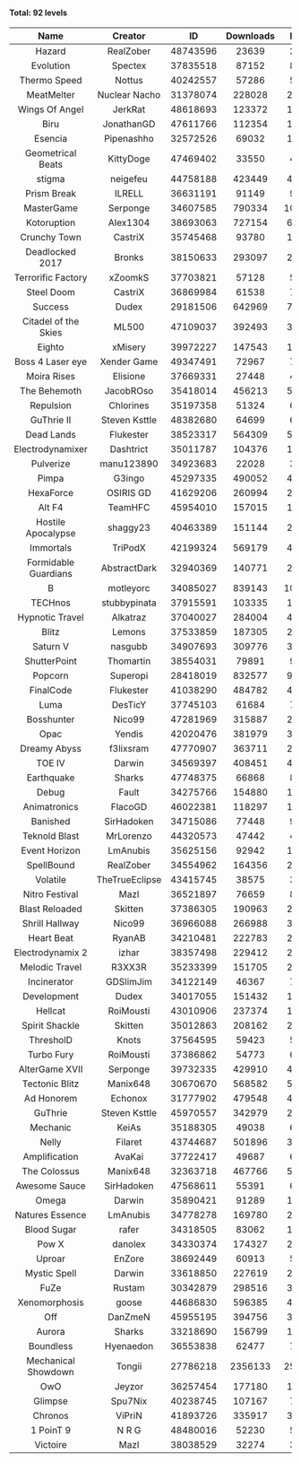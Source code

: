 #### Total: 92 levels

| Name | Creator | ID | Downloads | Likes |
|:---:|:---:|:---:|:---:|:---:|
| Hazard | RealZober | 48743596 | 23639 | 2687
| Evolution | Spectex | 37835518 | 87152 | 8742
| Thermo Speed | Nottus | 40242557 | 57286 | 5279
| MeatMelter | Nuclear Nacho | 31378074 | 228028 | 24217
| Wings Of Angel | JerkRat | 48618693 | 123372 | 13224
| Biru | JonathanGD | 47611766 | 112354 | 18405
| Esencia | Pipenashho | 32572526 | 69032 | 10241
| Geometrical Beats | KittyDoge | 47469402 | 33550 | 4270
| stigma | neigefeu | 44758188 | 423449 | 48505
| Prism Break | ILRELL | 36631191 | 91149 | 9611
| MasterGame | Serponge | 34607585 | 790334 | 108026
| Kotoruption | Alex1304 | 38693063 | 727154 | 64353
| Crunchy Town | CastriX | 35745468 | 93780 | 13110
| Deadlocked 2017 | Bronks | 38150633 | 293097 | 22305
| Terrorific Factory | xZoomkS | 37703821 | 57128 | 5960
| Steel Doom | CastriX | 36869984 | 61538 | 7537
| Success | Dudex | 29181506 | 642969 | 73766
| Citadel of the Skies | ML500 | 47109037 | 392493 | 30685
| Eighto | xMisery | 39972227 | 147543 | 12915
| Boss 4 Laser eye | Xender Game | 49347491 | 72967 | 7272
| Moira Rises | Elisione | 37669331 | 27448 | 4252
| The Behemoth | JacobROso | 35418014 | 456213 | 52058
| Repulsion | Chlorines | 35197358 | 51324 | 6850
| GuThrie II | Steven Ksttle | 48382680 | 64699 | 6546
| Dead Lands | Flukester | 38523317 | 564309 | 57438
| Electrodynamixer | Dashtrict | 35011787 | 104376 | 15404
| Pulverize | manu123890 | 34923683 | 22028 | 3523
| Pimpa | G3ingo | 45297335 | 490052 | 40198
| HexaForce | OSIRIS GD | 41629206 | 260994 | 20306
| Alt F4 | TeamHFC | 45954010 | 157015 | 12927
| Hostile Apocalypse | shaggy23 | 40463389 | 151144 | 23790
| Immortals | TriPodX | 42199324 | 569179 | 49855
| Formidable Guardians | AbstractDark | 32940369 | 140771 | 20423
| B | motleyorc | 34085027 | 839143 | 106719
| TECHnos | stubbypinata | 37915591 | 103335 | 11870
| Hypnotic Travel | Alkatraz | 37040027 | 284004 | 40685
| Blitz | Lemons | 37533859 | 187305 | 22939
| Saturn V | nasgubb | 34907693 | 309776 | 38839
| ShutterPoint | Thomartin | 38554031 | 79891 | 9110
| Popcorn | Superopi | 28418019 | 832577 | 94292
| FinalCode | Flukester | 41038290 | 484782 | 47620
| Luma | DesTicY | 37745103 | 61684 | 7837
| Bosshunter | Nico99 | 47281969 | 315887 | 28788
| Opac | Yendis | 42020476 | 381979 | 37335
| Dreamy Abyss | f3lixsram | 47770907 | 363711 | 28254
| TOE IV | Darwin | 34569397 | 408451 | 49859
| Earthquake  | Sharks | 47748375 | 66868 | 8100
| Debug | Fault | 34275766 | 154880 | 19262
| Animatronics | FlacoGD | 46022381 | 118297 | 12121
| Banished | SirHadoken | 34715086 | 77448 | 9944
| Teknold Blast | MrLorenzo | 44320573 | 47442 | 4740
| Event Horizon | LmAnubis | 35625156 | 92942 | 11516
| SpellBound | RealZober | 34554962 | 164356 | 22249
| Volatile | TheTrueEclipse | 43415745 | 38575 | 3902
| Nitro Festival | Mazl | 36521897 | 76659 | 8171
| Blast Reloaded | Skitten | 37386305 | 190963 | 21013
| Shrill Hallway | Nico99 | 36966088 | 266988 | 36008
| Heart Beat | RyanAB | 34210481 | 222783 | 27866
| Electrodynamix 2 | izhar | 38357498 | 229412 | 28604
| Melodic Travel | R3XX3R | 35233399 | 151705 | 27139
| Incinerator | GDSlimJim | 34122149 | 46367 | 7048
| Development | Dudex | 34017055 | 151432 | 17369
| Hellcat | RoiMousti | 43010906 | 237374 | 17062
| Spirit Shackle | Skitten | 35012863 | 208162 | 27975
| ThresholD | Knots | 37564595 | 59423 | 5109
| Turbo Fury | RoiMousti | 37386862 | 54773 | 6398
| AlterGame XVII | Serponge | 39732335 | 429910 | 46443
| Tectonic Blitz | Manix648 | 30670670 | 568582 | 58216
| Ad Honorem | Echonox | 31777902 | 479548 | 49133
| GuThrie | Steven Ksttle | 45970557 | 342979 | 25662
| Mechanic | KeiAs | 35188305 | 49038 | 6134
| Nelly | Filaret | 43744687 | 501896 | 34879
| Amplification | AvaKai | 37722417 | 49687 | 6067
| The Colossus | Manix648 | 32363718 | 467766 | 50013
| Awesome Sauce | SirHadoken | 47568611 | 55391 | 6508
| Omega | Darwin | 35890421 | 91289 | 11519
| Natures Essence | LmAnubis | 34778278 | 169780 | 22295
| Blood Sugar | rafer | 34318505 | 83062 | 11143
| Pow X | danolex | 34330374 | 174327 | 27265
| Uproar | EnZore | 38692449 | 60913 | 5808
| Mystic Spell | Darwin | 33618850 | 227619 | 25782
| FuZe | Rustam | 30342879 | 298516 | 30205
| Xenomorphosis | goose | 44686830 | 596385 | 43524
| Off | DanZmeN | 45955195 | 394756 | 33347
| Aurora | Sharks | 33218690 | 156799 | 16540
| Boundless | Hyenaedon | 36553838 | 62477 | 7905
| Mechanical Showdown | Tongii | 27786218 | 2356133 | 257325
| OwO | Jeyzor | 36257454 | 177180 | 19464
| Glimpse | Spu7Nix | 40238745 | 107167 | 7290
| Chronos | ViPriN | 41893726 | 335917 | 30373
| 1 PoinT 9 | N R G | 48480016 | 52230 | 5359
| Victoire | Mazl | 38038529 | 32274 | 3507
